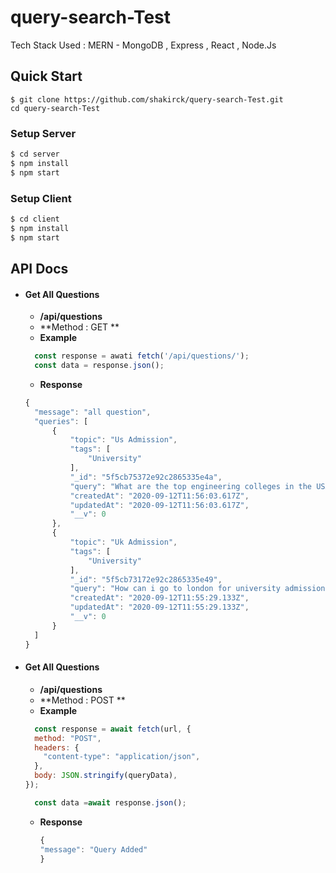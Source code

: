 # query-search-Test

Tech Stack Used : MERN - MongoDB , Express , React , Node.Js

## Quick Start
```
$ git clone https://github.com/shakirck/query-search-Test.git
cd query-search-Test
```
### Setup Server

```sh
$ cd server
$ npm install 
$ npm start
```
### Setup Client

```sh
$ cd client
$ npm install 
$ npm start
```

## API Docs
* #### Get All Questions
  * **/api/questions**
  * **Method : GET **
  * **Example** 
  ```javascript
    const response = awati fetch('/api/questions/');
    const data = response.json();
  ```
  * **Response**
  ```Javascript
  {
    "message": "all question",
    "queries": [
        {
            "topic": "Us Admission",
            "tags": [
                "University"
            ],
            "_id": "5f5cb75372e92c2865335e4a",
            "query": "What are the top engineering colleges in the USA ?",
            "createdAt": "2020-09-12T11:56:03.617Z",
            "updatedAt": "2020-09-12T11:56:03.617Z",
            "__v": 0
        },
        {
            "topic": "Uk Admission",
            "tags": [
                "University"
            ],
            "_id": "5f5cb73172e92c2865335e49",
            "query": "How can i go to london for university admission",
            "createdAt": "2020-09-12T11:55:29.133Z",
            "updatedAt": "2020-09-12T11:55:29.133Z",
            "__v": 0
        }
    ]
  }
  ```
* #### Get All Questions
  * **/api/questions**
  * **Method : POST **
  * **Example** 
  ```javascript
    const response = await fetch(url, {
    method: "POST",
    headers: {
      "content-type": "application/json",
    },
    body: JSON.stringify(queryData),
  });

    const data =await response.json();
  ```
  * **Response**
    ```Javascript
    {
    "message": "Query Added"
    }
    ```
